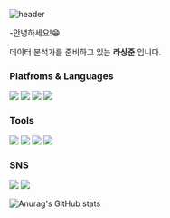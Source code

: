 
![header](https://capsule-render.vercel.app/api?type=wave&color=auto&height=300&section=header&text=Sangjoon's%20Github&fontSize=80)


-안녕하세요!😁  

데이터 분석가를 준비하고 있는 **라상준** 입니다.


### Platfroms & Languages

<img src="https://img.shields.io/badge/MySQL-4479A1?style=for-the-badge&logo=MySQL&logoColor=black">    <img src="https://img.shields.io/badge/Python-3776AB?style=for-the-badge&logo=Python&logoColor=white">    <img src="https://img.shields.io/badge/Slack-4A154B?style=for-the-badge&logo=Slack&logoColor=white">     <img src="https://img.shields.io/badge/Microsoft Excel-217346?style=for-the-badge&logo=Microsoft Excel&logoColor=black">



### Tools
<img src="https://img.shields.io/badge/Visual Studio Code-007ACC?style=for-the-badge&logo=Visual Studio code&logoColor=black">    <img src="https://img.shields.io/badge/Jupyter Code-F37626?style=for-the-badge&logo=Jupyter&logoColor=black">    <img src="https://img.shields.io/badge/Google Colab Code-F9AB00?style=for-the-badge&logo=Google Colab&logoColor=black">    <img src="https://img.shields.io/badge/MariaDB-003545?style=for-the-badge&logo=mariadb&logoColor=white">




### SNS
<img src="https://img.shields.io/badge/Instagram-E4405F?style=for-the-badge&logo=Instagram&logoColor=black">    <img src="https://img.shields.io/badge/facebook-1877F2?style=for-the-badge&logo=facebook&logoColor=black">



![Anurag's GitHub stats](https://github-readme-stats.vercel.app/api?username=Rasangjoon&show_icons=true&theme=react)
